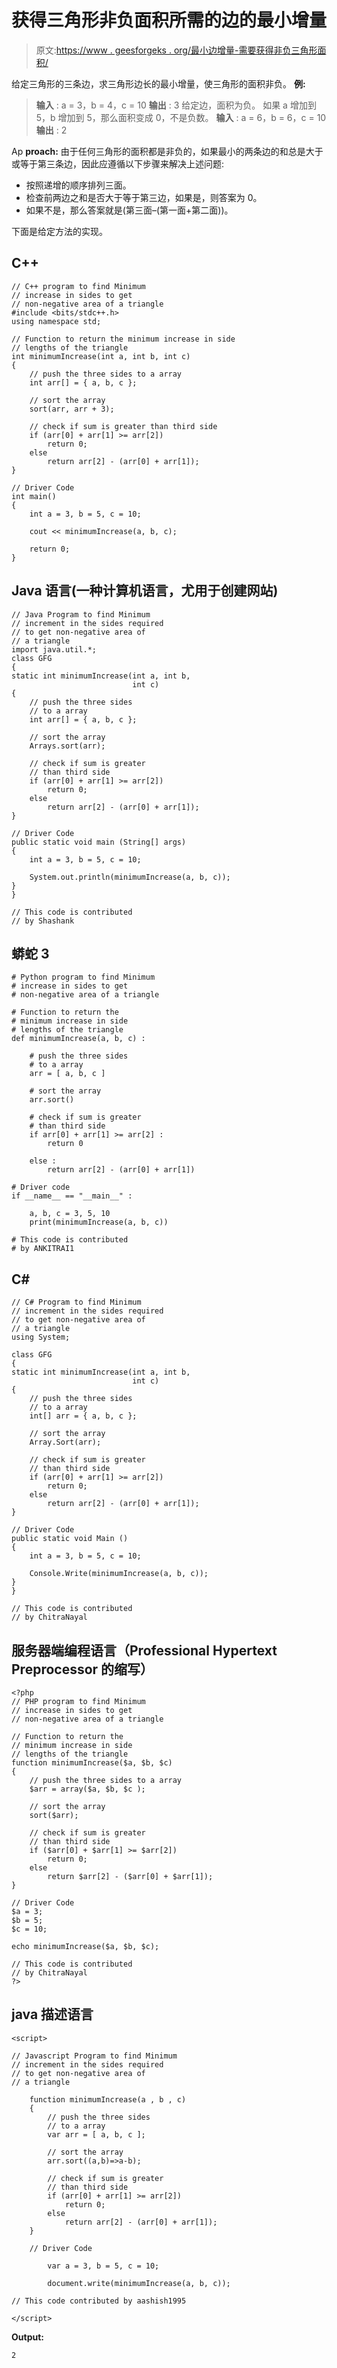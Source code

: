# 获得三角形非负面积所需的边的最小增量

> 原文:[https://www . geesforgeks . org/最小边增量-需要获得非负三角形面积/](https://www.geeksforgeeks.org/minimum-increment-in-the-sides-required-to-get-non-negative-area-of-a-triangle/)

给定三角形的三条边，求三角形边长的最小增量，使三角形的面积非负。
**例:**

> **输入** : a = 3，b = 4，c = 10
> **输出** : 3
> 给定边，面积为负。
> 如果 a 增加到 5，b 增加到 5，那么面积变成 0，不是负数。
> **输入** : a = 6，b = 6，c = 10
> **输出** : 2

Ap **proach:** 由于任何三角形的面积都是非负的，如果最小的两条边的和总是大于或等于第三条边，因此应遵循以下步骤来解决上述问题:

*   按照递增的顺序排列三面。
*   检查前两边之和是否大于等于第三边，如果是，则答案为 0。
*   如果不是，那么答案就是(第三面–(第一面+第二面))。

下面是给定方法的实现。

## C++

```
// C++ program to find Minimum
// increase in sides to get
// non-negative area of a triangle
#include <bits/stdc++.h>
using namespace std;

// Function to return the minimum increase in side
// lengths of the triangle
int minimumIncrease(int a, int b, int c)
{
    // push the three sides to a array
    int arr[] = { a, b, c };

    // sort the array
    sort(arr, arr + 3);

    // check if sum is greater than third side
    if (arr[0] + arr[1] >= arr[2])
        return 0;
    else
        return arr[2] - (arr[0] + arr[1]);
}

// Driver Code
int main()
{
    int a = 3, b = 5, c = 10;

    cout << minimumIncrease(a, b, c);

    return 0;
}
```

## Java 语言(一种计算机语言，尤用于创建网站)

```
// Java Program to find Minimum
// increment in the sides required
// to get non-negative area of
// a triangle
import java.util.*;
class GFG
{
static int minimumIncrease(int a, int b,
                           int c)
{
    // push the three sides
    // to a array
    int arr[] = { a, b, c };

    // sort the array
    Arrays.sort(arr);

    // check if sum is greater
    // than third side
    if (arr[0] + arr[1] >= arr[2])
        return 0;
    else
        return arr[2] - (arr[0] + arr[1]);
}

// Driver Code
public static void main (String[] args)
{
    int a = 3, b = 5, c = 10;

    System.out.println(minimumIncrease(a, b, c));
}
}

// This code is contributed
// by Shashank
```

## 蟒蛇 3

```
# Python program to find Minimum
# increase in sides to get
# non-negative area of a triangle

# Function to return the
# minimum increase in side
# lengths of the triangle
def minimumIncrease(a, b, c) :

    # push the three sides
    # to a array
    arr = [ a, b, c ]

    # sort the array
    arr.sort()

    # check if sum is greater
    # than third side
    if arr[0] + arr[1] >= arr[2] :
        return 0

    else :
        return arr[2] - (arr[0] + arr[1])

# Driver code    
if __name__ == "__main__" :

    a, b, c = 3, 5, 10
    print(minimumIncrease(a, b, c))

# This code is contributed
# by ANKITRAI1
```

## C#

```
// C# Program to find Minimum
// increment in the sides required
// to get non-negative area of
// a triangle
using System;

class GFG
{
static int minimumIncrease(int a, int b,
                           int c)
{
    // push the three sides
    // to a array
    int[] arr = { a, b, c };

    // sort the array
    Array.Sort(arr);

    // check if sum is greater
    // than third side
    if (arr[0] + arr[1] >= arr[2])
        return 0;
    else
        return arr[2] - (arr[0] + arr[1]);
}

// Driver Code
public static void Main ()
{
    int a = 3, b = 5, c = 10;

    Console.Write(minimumIncrease(a, b, c));
}
}

// This code is contributed
// by ChitraNayal
```

## 服务器端编程语言（Professional Hypertext Preprocessor 的缩写）

```
<?php
// PHP program to find Minimum
// increase in sides to get
// non-negative area of a triangle

// Function to return the
// minimum increase in side
// lengths of the triangle
function minimumIncrease($a, $b, $c)
{
    // push the three sides to a array
    $arr = array($a, $b, $c );

    // sort the array
    sort($arr);

    // check if sum is greater
    // than third side
    if ($arr[0] + $arr[1] >= $arr[2])
        return 0;
    else
        return $arr[2] - ($arr[0] + $arr[1]);
}

// Driver Code
$a = 3;
$b = 5;
$c = 10;

echo minimumIncrease($a, $b, $c);

// This code is contributed
// by ChitraNayal
?>
```

## java 描述语言

```
<script>

// Javascript Program to find Minimum
// increment in the sides required
// to get non-negative area of
// a triangle

    function minimumIncrease(a , b , c)
    {
        // push the three sides
        // to a array
        var arr = [ a, b, c ];

        // sort the array
        arr.sort((a,b)=>a-b);

        // check if sum is greater
        // than third side
        if (arr[0] + arr[1] >= arr[2])
            return 0;
        else
            return arr[2] - (arr[0] + arr[1]);
    }

    // Driver Code

        var a = 3, b = 5, c = 10;

        document.write(minimumIncrease(a, b, c));

// This code contributed by aashish1995

</script>
```

**Output:** 

```
2
```